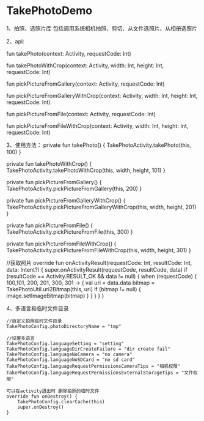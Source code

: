 # TakePhotoDemo
1、拍照、选照片库
包括调用系统相机拍照、剪切、从文件选照片、从相册选照片

2、api:

fun takePhoto(context: Activity, requestCode: Int)

fun takePhotoWithCrop(context: Activity, width: Int, height: Int, requestCode: Int)

fun pickPictureFromGallery(context: Activity, requestCode: Int)

fun pickPictureFromGalleryWithCrop(context: Activity, width: Int, height: Int, requestCode: Int)

fun pickPictureFromFile(context: Activity, requestCode: Int)

fun pickPictureFromFileWithCrop(context: Activity, width: Int, height: Int, requestCode: Int)


3、使用方法：
private fun takePhoto() {
    TakePhotoActivity.takePhoto(this, 100)
}

private fun takePhotoWithCrop() {
    TakePhotoActivity.takePhotoWithCrop(this, width, height, 101)
}

private fun pickPictureFromGallery() {
    TakePhotoActivity.pickPictureFromGallery(this, 200)
}

private fun pickPictureFromGalleryWithCrop() {
    TakePhotoActivity.pickPictureFromGalleryWithCrop(this, width, height, 201)
}

private fun pickPictureFromFile() {
    TakePhotoActivity.pickPictureFromFile(this, 300)
}

private fun pickPictureFromFileWithCrop() {
    TakePhotoActivity.pickPictureFromFileWithCrop(this, width, height, 301)
}

//获取照片
override fun onActivityResult(requestCode: Int, resultCode: Int, data: Intent?) {
    super.onActivityResult(requestCode, resultCode, data)
    if (resultCode == Activity.RESULT_OK && data != null) {
        when (requestCode) {
            100,101, 200, 201, 300, 301 -> {
                val uri = data.data
                bitmap = TakePhotoUtil.uri2Bitmap(this, uri)
                 if (bitmap != null) {
                     image.setImageBitmap(bitmap)
                 }
             }
        }
    }
}

4、多语言和临时文件目录

    //自定义拍照临时文件目录
    TakePhotoConfig.photoDirectoryName = "tmp"

    //设置多语言
    TakePhotoConfig.languageSetting = "setting"
    TakePhotoConfig.languageDirCreateFailure = "dir create fail"
    TakePhotoConfig.languageNoCamera = "no camera"
    TakePhotoConfig.languageNoSDCard = "no sd card"
    TakePhotoConfig.languageRequestPermissionsCameraTips = "相机权限"
    TakePhotoConfig.languageRequestPermissionsExternalStorageTips = "文件权限"

    可以在activity退出时 删除拍照的临时文件
    override fun onDestroy() {
        TakePhotoConfig.clearCache(this)
        super.onDestroy()
    }
